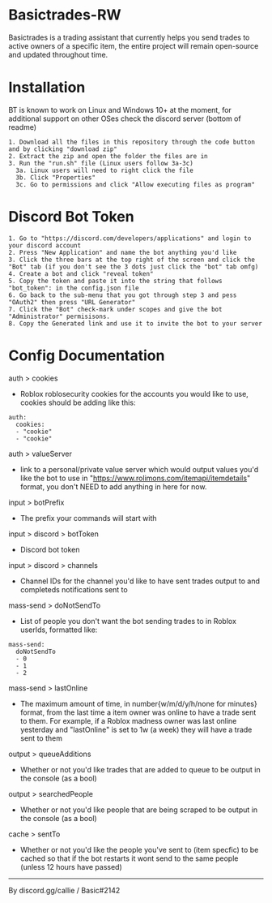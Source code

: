 # Basictrades-RW
Basictrades is a trading assistant that currently helps you send trades to active owners of a specific item, the entire project will remain open-source and updated throughout time.

# Installation
BT is known to work on Linux and Windows 10+ at the moment, for additional support on other OSes check the discord server (bottom of readme)
```
1. Download all the files in this repository through the code button and by clicking "download zip"
2. Extract the zip and open the folder the files are in
3. Run the "run.sh" file (Linux users follow 3a-3c) 
  3a. Linux users will need to right click the file
  3b. Click "Properties"
  3c. Go to permissions and click "Allow executing files as program"
```

# Discord Bot Token
```
1. Go to "https://discord.com/developers/applications" and login to your discord account
2. Press "New Application" and name the bot anything you'd like
3. Click the three bars at the top right of the screen and click the "Bot" tab (if you don't see the 3 dots just click the "bot" tab omfg)
4. Create a bot and click "reveal token"
5. Copy the token and paste it into the string that follows "bot_token": in the config.json file
6. Go back to the sub-menu that you got through step 3 and pess "OAuth2" then press "URL Generator"
7. Click the "Bot" check-mark under scopes and give the bot "Administrator" permisisons.
8. Copy the Generated link and use it to invite the bot to your server
```

# Config Documentation

auth > cookies
  - Roblox roblosecurity cookies for the accounts you would like to use, cookies should be adding like this:
```
auth: 
  cookies:
  - "cookie"
  - "cookie"
```

auth > valueServer
  - link to a personal/private value server which would output values you'd like the bot to use in "https://www.rolimons.com/itemapi/itemdetails" format, you don't NEED to add anything in here for now.
  
input > botPrefix
  - The prefix your commands will start with
  
input > discord > botToken
  - Discord bot token
  
input > discord > channels
  - Channel IDs for the channel you'd like to have sent trades output to and completeds notifications sent to
  
mass-send > doNotSendTo
  - List of people you don't want the bot sending trades to in Roblox userIds, formatted like:
```
mass-send:
  doNotSendTo
  - 0
  - 1
  - 2
```

mass-send > lastOnline
  - The maximum amount of time, in number{w/m/d/y/h/none for minutes} format, from the last time a item owner was online to have a trade sent to them. For example, if a Roblox madness owner was last online yesterday and "lastOnline" is set to 1w (a week) they will have a trade sent to them

output > queueAdditions
  - Whether or not you'd like trades that are added to queue to be output in the console (as a bool)
  
output > searchedPeople
  - Whether or not you'd like people that are being scraped to be output in the console (as a bool)
  
cache > sentTo
  - Whether or not you'd like the people you've sent to (item specfic) to be cached so that if the bot restarts it wont send to the same people (unless 12 hours have passed)


------------
By discord.gg/callie / Basic#2142
